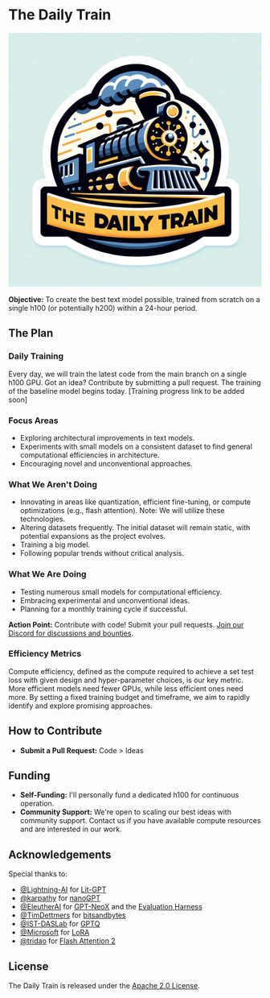 # The Daily Train
![Logo of The Daily Train](https://raw.githubusercontent.com/Algomancer/The-Daily-Train/main/assets/logo.webp)

**Objective:** To create the best text model possible, trained from scratch on a single h100 (or potentially h200) within a 24-hour period.

## The Plan

### Daily Training
Every day, we will train the latest code from the main branch on a single h100 GPU. Got an idea? Contribute by submitting a pull request. The training of the baseline model begins today. [Training progress link to be added soon]

### Focus Areas
- Exploring architectural improvements in text models.
- Experiments with small models on a consistent dataset to find general computational efficiencies in architecture.
- Encouraging novel and unconventional approaches.

### What We Aren't Doing
- Innovating in areas like quantization, efficient fine-tuning, or compute optimizations (e.g., flash attention). Note: We will utilize these technologies.
- Altering datasets frequently. The initial dataset will remain static, with potential expansions as the project evolves.
- Training a big model.
- Following popular trends without critical analysis.

### What We Are Doing
- Testing numerous small models for computational efficiency.
- Embracing experimental and unconventional ideas.
- Planning for a monthly training cycle if successful.

**Action Point:** Contribute with code! Submit your pull requests. [Join our Discord for discussions and bounties](https://discord.gg/T4TtwVXn).

### Efficiency Metrics
Compute efficiency, defined as the compute required to achieve a set test loss with given design and hyper-parameter choices, is our key metric. More efficient models need fewer GPUs, while less efficient ones need more. By setting a fixed training budget and timeframe, we aim to rapidly identify and explore promising approaches.

## How to Contribute

- **Submit a Pull Request:** Code > Ideas

## Funding

- **Self-Funding:** I'll personally fund a dedicated h100 for continuous operation.
- **Community Support:** We're open to scaling our best ideas with community support. Contact us if you have available compute resources and are interested in our work.

## Acknowledgements
Special thanks to:
- [@Lightning-AI](https://github.com/Lightning-AI/) for [Lit-GPT](https://github.com/Lightning-AI/lit-gpt)
- [@karpathy](https://github.com/karpathy) for [nanoGPT](https://github.com/karpathy/nanoGPT)
- [@EleutherAI](https://github.com/EleutherAI) for [GPT-NeoX](https://github.com/EleutherAI/gpt-neox) and the [Evaluation Harness](https://github.com/EleutherAI/lm-evaluation-harness)
- [@TimDettmers](https://github.com/TimDettmers) for [bitsandbytes](https://github.com/TimDettmers/bitsandbytes)
- [@IST-DASLab](https://github.com/IST-DASLab) for [GPTQ](https://github.com/IST-DASLab/gptq)
- [@Microsoft](https://github.com/microsoft) for [LoRA](https://github.com/microsoft/LoRA)
- [@tridao](https://github.com/tridao) for [Flash Attention 2](https://github.com/Dao-AILab/flash-attention)

## License
The Daily Train is released under the [Apache 2.0 License](https://github.com/Lightning-AI/lit-gpt/blob/main/LICENSE).
